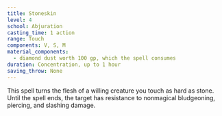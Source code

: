 ```yaml
---
title: Stoneskin
level: 4
school: Abjuration
casting_time: 1 action
range: Touch
components: V, S, M
material_components:
  - diamond dust worth 100 gp, which the spell consumes
duration: Concentration, up to 1 hour
saving_throw: None
---
```


This spell turns the flesh of a willing creature you touch as hard as stone. Until the spell ends, the target has resistance to nonmagical bludgeoning, piercing, and slashing damage.
